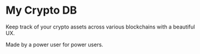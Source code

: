 # My Crypto DB

Keep track of your crypto assets across various blockchains with a beautiful UX.

Made by a power user for power users.
